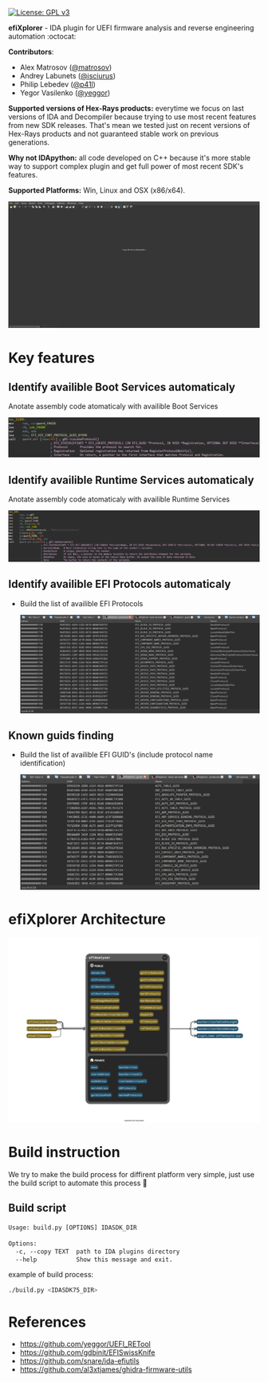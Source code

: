 [![License: GPL v3](https://img.shields.io/badge/License-GPL%20v3-blue.svg)](http://www.gnu.org/licenses/gpl-3.0)

**efiXplorer** - IDA plugin for UEFI firmware analysis and reverse engineering automation :octocat:

__Contributors__: 
* Alex Matrosov ([@matrosov](https://github.com/matrosov))
* Andrey Labunets ([@isciurus](https://github.com/isciurus))
* Philip Lebedev ([@p41l](https://github.com/p41l/))
* Yegor Vasilenko ([@yeggor](https://github.com/yeggor/))

__Supported versions of Hex-Rays products:__ everytime we focus on last versions of IDA and Decompiler because trying to use most recent features from new SDK releases. That's mean we tested just on recent versions of Hex-Rays products and not guaranteed stable work on previous generations. 

__Why not IDApython:__ all code developed on C++ because it's more stable way to support complex plugin and get full power of most recent SDK's features.

__Supported Platforms:__ Win, Linux and OSX (x86/x64).

![overview](img/overview.gif)

# Key features

## Identify availible Boot Services automaticaly

Anotate assembly code atomaticaly with availible Boot Services

![bs2](img/bs2.png)

## Identify availible Runtime Services automaticaly

Anotate assembly code atomaticaly with availible Runtime Services

![rt2](img/rt2.png)

## Identify availible EFI Protocols automaticaly

* Build the list of availible EFI Protocols

    ![protocols](img/protocols.png)

## Known guids finding

* Build the list of availible EFI GUID's (include protocol name identification)

    ![guids](img/guids.png)

# efiXplorer Architecture

![arch](img/arch.png)

# Build instruction

We try to make the build process for diffirent platform very simple, just use the build script to automate this process :snake:

## Build script

```
Usage: build.py [OPTIONS] IDASDK_DIR

Options:
  -c, --copy TEXT  path to IDA plugins directory
  --help           Show this message and exit.
```
example of build process:
```bash
./build.py <IDASDK75_DIR>
```

# References 
* https://github.com/yeggor/UEFI_RETool 
* https://github.com/gdbinit/EFISwissKnife 
* https://github.com/snare/ida-efiutils
* https://github.com/al3xtjames/ghidra-firmware-utils

